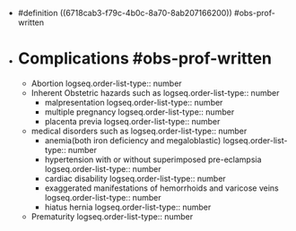 - #definition ((6718cab3-f79c-4b0c-8a70-8ab207166200)) #obs-prof-written
- # Complications #obs-prof-written
  - Abortion
    logseq.order-list-type:: number
  - Inherent Obstetric hazards such as
    logseq.order-list-type:: number
    - malpresentation
      logseq.order-list-type:: number
    - multiple pregnancy
      logseq.order-list-type:: number
    - placenta previa
      logseq.order-list-type:: number
  - medical disorders such as
    logseq.order-list-type:: number
    - anemia(both iron deficiency and megaloblastic)
      logseq.order-list-type:: number
    - hypertension with or without superimposed pre-eclampsia
      logseq.order-list-type:: number
    - cardiac disability
      logseq.order-list-type:: number
    - exaggerated manifestations of hemorrhoids and varicose veins
      logseq.order-list-type:: number
    - hiatus hernia
      logseq.order-list-type:: number
  - Prematurity
    logseq.order-list-type:: number
